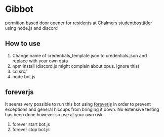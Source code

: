 # Gibbot
permition based door opener for residents at Chalmers studentbostäder using node.js and discord

## How to use
1. Change name of credentials_template.json to credentials.json and replace with your own data
2. npm install (discord.js might complain about opus. Ignore this)
3. cd src/
4. node bot.js

## foreverjs
It seems very possible to run this bot using [foreverjs](https://github.com/foreverjs/forever) in order to prevent exceptions and general hiccups from bringing it down. No extensive testing has been done however so use at your own risk. 

1. forever start bot.js
2. forever stop bot.js
